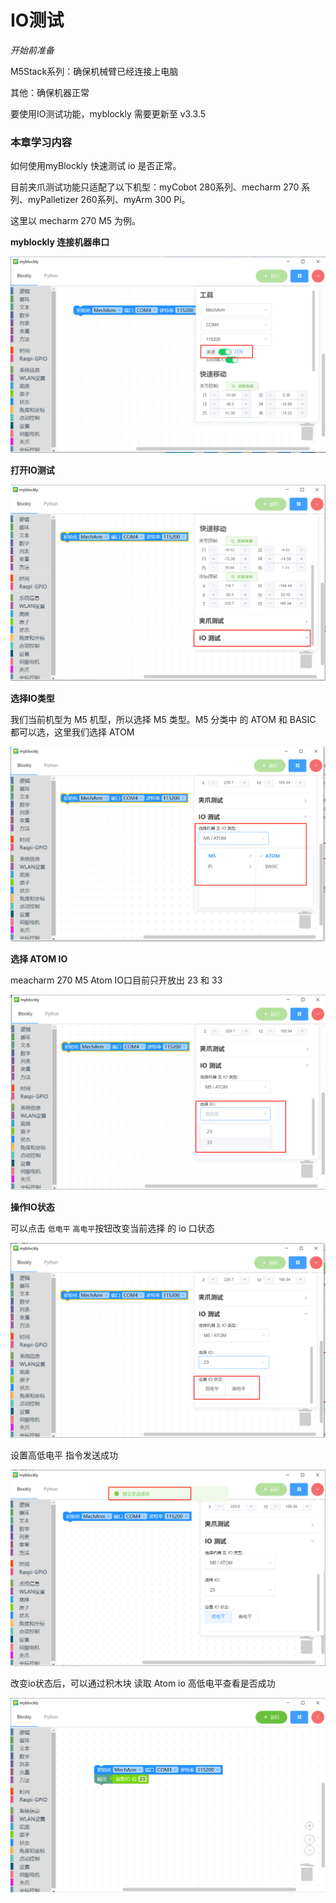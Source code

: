 # IO测试

<i>开始前准备</i>

M5Stack系列：确保机械臂已经连接上电脑

其他：确保机器正常

要使用IO测试功能，myblockly 需要更新至 v3.3.5



### 本章学习内容

如何使用myBlockly 快速测试 io 是否正常。

目前夹爪测试功能只适配了以下机型：myCobot 280系列、mecharm 270 系列、myPalletizer 260系列、myArm 300 Pi。

这里以 mecharm 270 M5 为例。



**myblockly 连接机器串口**

<img src="../../../../resource\3-FunctionsAndApplications\6.developmentGuide\myBlocklyAndUlFlow\jawtest/connect.png" style="zoom: 80%;" />



**打开IO测试**

<img src="../../../../resource\3-FunctionsAndApplications\6.developmentGuide\myBlocklyAndUlFlow\jawtest/open_io_test.png" style="zoom: 80%;" />





**选择IO类型**

我们当前机型为 M5 机型，所以选择 M5 类型。M5 分类中 的 ATOM 和 BASIC 都可以选，这里我们选择 ATOM

<img src="../../../../resource\3-FunctionsAndApplications\6.developmentGuide\myBlocklyAndUlFlow\jawtest/io_type.png" style="zoom: 80%;" />

**选择 ATOM IO**

meacharm 270 M5 Atom IO口目前只开放出 23 和 33

<img src="../../../../resource\3-FunctionsAndApplications\6.developmentGuide\myBlocklyAndUlFlow\jawtest/atom_io.png" style="zoom: 80%;" />





**操作IO状态**

可以点击 `低电平`  `高电平`按钮改变当前选择 的 io 口状态

<img src="../../../../resource\3-FunctionsAndApplications\6.developmentGuide\myBlocklyAndUlFlow\jawtest/io_status.png" style="zoom: 80%;" />



设置高低电平 指令发送成功

<img src="../../../../resource\3-FunctionsAndApplications\6.developmentGuide\myBlocklyAndUlFlow\jawtest/success.png" style="zoom: 80%;" />





改变io状态后，可以通过积木块 读取 Atom io 高低电平查看是否成功

<img src="../../../../resource\3-FunctionsAndApplications\6.developmentGuide\myBlocklyAndUlFlow\jawtest/read_io.png" style="zoom: 80%;" />